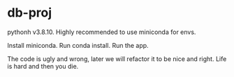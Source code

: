 # db-proj

pythonh v3.8.10.
Highly recommended to use miniconda for envs.

Install miniconda.
Run conda install.
Run the app.

The code is ugly and wrong, later we will refactor it to be nice and right.
Life is hard and then you die.
